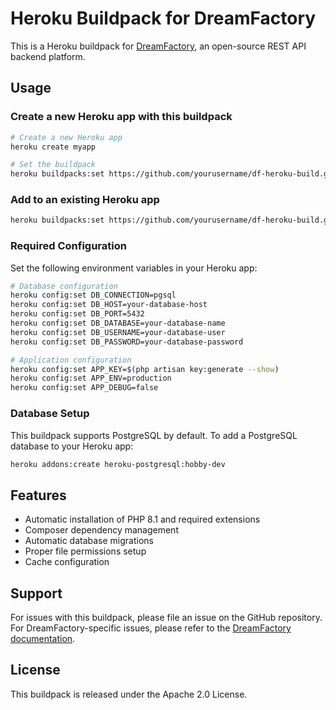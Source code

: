 # Heroku Buildpack for DreamFactory

This is a Heroku buildpack for [DreamFactory](https://github.com/dreamfactorysoftware/dreamfactory), an open-source REST API backend platform.

## Usage

### Create a new Heroku app with this buildpack

```bash
# Create a new Heroku app
heroku create myapp

# Set the buildpack
heroku buildpacks:set https://github.com/yourusername/df-heroku-build.git -a myapp
```

### Add to an existing Heroku app

```bash
heroku buildpacks:set https://github.com/yourusername/df-heroku-build.git -a myapp
```

### Required Configuration

Set the following environment variables in your Heroku app:

```bash
# Database configuration
heroku config:set DB_CONNECTION=pgsql
heroku config:set DB_HOST=your-database-host
heroku config:set DB_PORT=5432
heroku config:set DB_DATABASE=your-database-name
heroku config:set DB_USERNAME=your-database-user
heroku config:set DB_PASSWORD=your-database-password

# Application configuration
heroku config:set APP_KEY=$(php artisan key:generate --show)
heroku config:set APP_ENV=production
heroku config:set APP_DEBUG=false
```

### Database Setup

This buildpack supports PostgreSQL by default. To add a PostgreSQL database to your Heroku app:

```bash
heroku addons:create heroku-postgresql:hobby-dev
```

## Features

- Automatic installation of PHP 8.1 and required extensions
- Composer dependency management
- Automatic database migrations
- Proper file permissions setup
- Cache configuration

## Support

For issues with this buildpack, please file an issue on the GitHub repository.
For DreamFactory-specific issues, please refer to the [DreamFactory documentation](https://guide.dreamfactory.com/).

## License

This buildpack is released under the Apache 2.0 License. 
